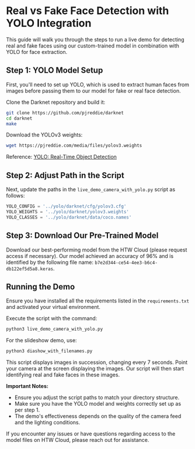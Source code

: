 # Real vs Fake Face Detection with YOLO Integration

This guide will walk you through the steps to run a live demo for detecting real and fake faces using our custom-trained model in combination with YOLO for face extraction.

## Step 1: YOLO Model Setup

First, you'll need to set up YOLO, which is used to extract human faces from images before passing them to our model for fake or real face detection.

Clone the Darknet repository and build it:
```bash
git clone https://github.com/pjreddie/darknet
cd darknet
make
```

Download the YOLOv3 weights:
```bash
wget https://pjreddie.com/media/files/yolov3.weights
```
Reference: [YOLO: Real-Time Object Detection](https://pjreddie.com/darknet/yolo/)

## Step 2: Adjust Path in the Script

Next, update the paths in the `live_demo_camera_with_yolo.py` script as follows:

```python
YOLO_CONFIG = '../yolo/darknet/cfg/yolov3.cfg'
YOLO_WEIGHTS = '../yolo/darknet/yolov3.weights'
YOLO_CLASSES = '../yolo/darknet/data/coco.names'
```

## Step 3: Download Our Pre-Trained Model

Download our best-performing model from the HTW Cloud (please request access if necessary). Our model achieved an accuracy of 96% and is identified by the following file name: `b7e2d344-ce54-4ee3-b6c4-db122ef5d5a8.keras`.

## Running the Demo

Ensure you have installed all the requirements listed in the `requirements.txt` and activated your virtual environment.

Execute the script with the command:
```bash
python3 live_demo_camera_with_yolo.py
```

For the slideshow demo, use:
```bash
python3 diashow_with_filenames.py
```

This script displays images in succession, changing every 7 seconds. Point your camera at the screen displaying the images. Our script will then start identifying real and fake faces in these images.

**Important Notes:**
- Ensure you adjust the script paths to match your directory structure.
- Make sure you have the YOLO model and weights correctly set up as per step 1.
- The demo's effectiveness depends on the quality of the camera feed and the lighting conditions.

If you encounter any issues or have questions regarding access to the model files on HTW Cloud, please reach out for assistance.






















